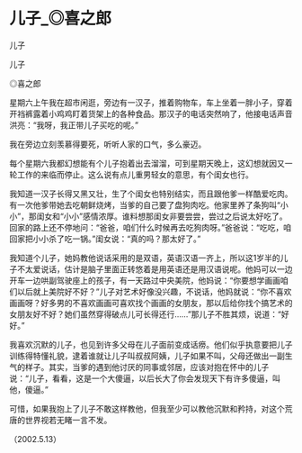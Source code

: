 # 儿子_◎喜之郎

儿子

儿子

◎喜之郎

星期六上午我在超市闲逛，旁边有一汉子，推着购物车，车上坐着一胖小子，穿着开裆裤露着小鸡鸡盯着货架上的各种食品。那汉子的电话突然响了，他接电话声音洪亮：“我呀，我正带儿子买吃的呢。”

我在旁边立刻羡慕得要死，听听人家的口气，多么豪迈。

每个星期六我都幻想能有个儿子抱着出去溜溜，可到星期天晚上，这幻想就因又一轮工作的来临而停止。这么说有点儿重男轻女的意思，有个闺女也行。

我知道一汉子长得又黑又壮，生了个闺女也特别结实，而且跟他爹一样酷爱吃肉。有一次他爹带她去吃朝鲜烧烤，当爹的自己要了盘狗肉吃。他家里养了条狗叫“小小”，那闺女和“小小”感情浓厚。谁料想那闺女非要尝尝，尝过之后说太好吃了。回家的路上还不停地问：“爸爸，咱们什么时候再去吃狗肉呀。”爸爸说：“吃吃，咱回家把小小杀了吃一锅。”闺女说：“真的吗？那太好了。”

我知道个儿子，她妈教他说话采用的是双语，英语汉语一齐上，所以这1岁半的儿子不太爱说话，估计是脑子里面正转悠着是用英语还是用汉语说呢。他妈可以一边开车一边哄副驾驶座上的孩子，有一天路过中央美院，他妈说：“你要想学画画咱们以后就上美院好不好？”儿子对艺术好像没兴趣，不说话，他妈就说：“你不喜欢画画呀？好多男的不喜欢画画可喜欢找个画画的女朋友，那以后给你找个搞艺术的女朋友好不好？她们虽然穿得破点儿可长得还行……”那儿子不胜其烦，说道：“好好。”

我喜欢沉默的儿子，也见到许多父母在儿子面前变成话痨。他们似乎执意要把儿子训练得特懂礼貌，逮着谁就让儿子叫叔叔阿姨，儿子如果不叫，父母还做出一副生气的样子。其实，当爹的遇到他讨厌的同事或邻居，应该对抱在怀中的儿子说：“儿子，看看，这是一个大傻逼，以后长大了你会发现天下有许多傻逼，叫他，傻逼。”

可惜，如果我抱上了儿子不敢这样教他，但我至少可以教他沉默和矜持，对这个荒唐的世界视若无睹一言不发。

（2002.5.13）
